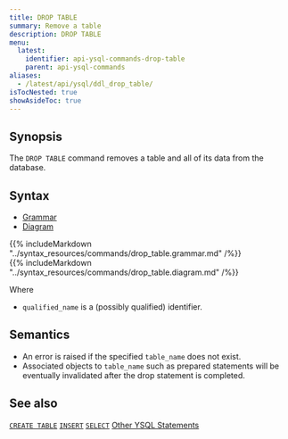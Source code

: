 ```yaml
---
title: DROP TABLE
summary: Remove a table
description: DROP TABLE
menu:
  latest:
    identifier: api-ysql-commands-drop-table
    parent: api-ysql-commands
aliases:
  - /latest/api/ysql/ddl_drop_table/
isTocNested: true
showAsideToc: true
---
```


## Synopsis

The `DROP TABLE` command removes a table and all of its data from the database.

## Syntax

<ul class="nav nav-tabs nav-tabs-yb">
  <li >
    <a href="#grammar" class="nav-link active" id="grammar-tab" data-toggle="tab" role="tab" aria-controls="grammar" aria-selected="true">
      <i class="fas fa-file-alt" aria-hidden="true"></i>
      Grammar
    </a>
  </li>
  <li>
    <a href="#diagram" class="nav-link" id="diagram-tab" data-toggle="tab" role="tab" aria-controls="diagram" aria-selected="false">
      <i class="fas fa-project-diagram" aria-hidden="true"></i>
      Diagram
    </a>
  </li>
</ul>

<div class="tab-content">
  <div id="grammar" class="tab-pane fade show active" role="tabpanel" aria-labelledby="grammar-tab">
    {{% includeMarkdown "../syntax_resources/commands/drop_table.grammar.md" /%}}
  </div>
  <div id="diagram" class="tab-pane fade" role="tabpanel" aria-labelledby="diagram-tab">
    {{% includeMarkdown "../syntax_resources/commands/drop_table.diagram.md" /%}}
  </div>
</div>


Where

- `qualified_name` is a (possibly qualified) identifier.

## Semantics

- An error is raised if the specified `table_name` does not exist.
- Associated objects to `table_name` such as prepared statements will be eventually invalidated after the drop statement is completed.

## See also

[`CREATE TABLE`](../ddl_create_table)
[`INSERT`](../dml_insert)
[`SELECT`](../dml_select)
[Other YSQL Statements](..)

